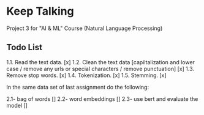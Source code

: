 # Keep Talking

Project 3 for "AI &amp; ML" Course (Natural Language Processing)

## Todo List

1.1. Read the text data. [x]
1.2. Clean the text data [capiltalization and lower case / remove any urls or special characters /
remove punctuation] [x]
1.3. Remove stop words. [x]
1.4. Tokenization. [x]
1.5. Stemming. [x]

In the same data set of last assignment do the following:

2.1- bag of words []
2.2- word embeddings []
2.3- use bert and evaluate the model []
